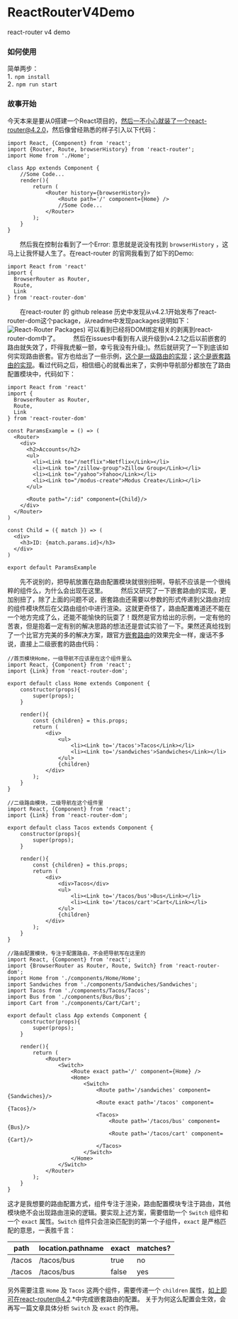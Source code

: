 # ReactRouterV4Demo
react-router v4 demo
### 如何使用

简单两步：<br>
1`.` `npm install`<br>
2`.` `npm run start`<br>

### 故事开始

今天本来是要从0搭建一个React项目的，然后一不小心就装了一个react-router@4.2.0，然后像曾经熟悉的样子引入以下代码：
```
import React, {Component} from 'react';
import {Router, Route, browserHistory} from 'react-router';
import Home from './Home';

class App extends Component {
    //Some Code...
    render(){
        return (
            <Router history={browserHistory}>
                <Route path='/' component={Home} />
                //Some Code...
            </Router>
        );
    }
}
```
　　然后我在控制台看到了一个Error: 意思就是说没有找到 `browserHistory` ，这马上让我怀疑人生了。在react-router 的官网我看到了如下的Demo:
```
import React from 'react'
import {
  BrowserRouter as Router,
  Route,
  Link
} from 'react-router-dom'
```
　　在react-router 的 github release 历史中发现从v4.2.1开始发布了react-router-dom这个package，从readme中发现packages说明如下：
　　![React-Router Packages](
https://user-gold-cdn.xitu.io/2017/10/12/fc67e2da92c3095f4ad13ebce4913b33))
可以看到已经将DOM绑定相关的剥离到react-router-dom中了。
　　然后在issues中看到有人说升级到v4.2.1之后以前嵌套的路由就失效了，吓得我虎躯一颤，幸亏我没有升级;)。然后就研究了一下到底该如何实现路由嵌套。官方也给出了一些示例，[这个是一级路由的实现](https://reacttraining.com/react-router/web/example/url-params)；[这个是嵌套路由的实现](https://reacttraining.com/react-router/web/example/route-config)。看过代码之后，相信细心的就看出来了，实例中导航部分都放在了路由配置模块中，代码如下：
```
import React from 'react'
import {
  BrowserRouter as Router,
  Route,
  Link
} from 'react-router-dom'

const ParamsExample = () => (
  <Router>
    <div>
      <h2>Accounts</h2>
      <ul>
        <li><Link to="/netflix">Netflix</Link></li>
        <li><Link to="/zillow-group">Zillow Group</Link></li>
        <li><Link to="/yahoo">Yahoo</Link></li>
        <li><Link to="/modus-create">Modus Create</Link></li>
      </ul>

      <Route path="/:id" component={Child}/>
    </div>
  </Router>
)

const Child = ({ match }) => (
  <div>
    <h3>ID: {match.params.id}</h3>
  </div>
)

export default ParamsExample
```
　　先不说别的，把导航放置在路由配置模块就很别扭啊，导航不应该是一个很纯粹的组件么，为什么会出现在这里。
　　然后又研究了一下嵌套路由的实现，更加别扭了，除了上面的问题不说，嵌套路由还需要以参数的形式传递到父路由对应的组件模块然后在父路由组价中进行渲染。这就更奇怪了，路由配置难道还不能在一个地方完成了么，还能不能愉快的玩耍了！既然是官方给出的示例，一定有他的苦衷，但是抱着一定有别的解决思路的想法还是尝试实验了一下。果然还真给找到了一个比官方完美的多的解决方案，跟官方[嵌套路由](https://reacttraining.com/react-router/web/example/route-config)的效果完全一样，废话不多说，直接上二级嵌套的路由代码：
```
//首页模块Home，一级导航不应该是在这个组件里么
import React, {Component} from 'react';
import {Link} from 'react-router-dom';

export default class Home extends Component {
    constructor(props){
        super(props);
    }

    render(){
        const {children} = this.props;
        return (
            <div>
                <ul>
                    <li><Link to='/tacos'>Tacos</Link></li>
                    <li><Link to='/sandwiches'>Sandwiches</Link></li>
                </ul>
                {children}
            </div>
        );
    }
}

//二级路由模块，二级导航在这个组件里
import React, {Component} from 'react';
import {Link} from 'react-router-dom';

export default class Tacos extends Component {
    constructor(props){
        super(props);
    }

    render(){
        const {children} = this.props;
        return (
            <div>
                <div>Tacos</div>
                <ul>
                    <li><Link to='/tacos/bus'>Bus</Link></li>
                    <li><Link to='/tacos/cart'>Cart</Link></li>
                </ul>            
                {children}
            </div>
        );
    }
}

//路由配置模块，专注于配置路由，不会把导航写在这里的
import React, {Component} from 'react';
import {BrowserRouter as Router, Route, Switch} from 'react-router-dom';
import Home from './components/Home/Home';
import Sandwiches from './components/Sandwiches/Sandwiches';
import Tacos from './components/Tacos/Tacos';
import Bus from './components/Bus/Bus';
import Cart from './components/Cart/Cart';

export default class App extends Component {
    constructor(props){
        super(props);
    }

    render(){
        return (
            <Router>
                <Switch>
                    <Route exact path='/' component={Home} />
                    <Home>
                        <Switch>
                            <Route path='/sandwiches' component={Sandwiches}/>
                            <Route exact path='/tacos' component={Tacos}/>
                            <Tacos>
                                <Route path='/tacos/bus' component={Bus}/>
                                <Route path='/tacos/cart' component={Cart}/>
                            </Tacos>
                        </Switch>
                    </Home>
                </Switch>
            </Router>
        );
    }
}
```
这才是我想要的路由配置方式，组件专注于渲染，路由配置模块专注于路由，其他模块绝不会出现路由渲染的逻辑。要实现上述方案，需要借助一个 `Switch` 组件和一个 `exact` 属性。`Switch` 组件只会渲染匹配到的第一个子组件，`exact` 是严格匹配的意思，一表胜千言：

|    path    | location.pathname | exact | matches? |
| ---------- | ----------------- | ----- | -------- |
|    /tacos  |     /tacos/bus    | true  |   no     |
|    /tacos  |     /tacos/bus    | false |   yes    |

另外需要注意 `Home` 及 `Tacos` 这两个组件，需要传递一个 `children` 属性，如上即可在react-router@4.2.*中完成嵌套路由的配置。 关于为何这么配置会生效，会再写一篇文章具体分析 `Switch` 及 `exact` 的作用。
